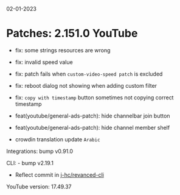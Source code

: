02-01-2023

Patches: 2.151.0
 YouTube
==
- fix: some strings resources are wrong
- fix: invalid speed value
- fix: patch fails when `custom-video-speed patch` is excluded
- fix: reboot dialog not showing when adding custom filter
- fix: `copy with timestamp` button sometimes not copying correct timestamp
- feat(youtube/general-ads-patch): hide channelbar join button
- feat(youtube/general-ads-patch): hide channel member shelf

- crowdin translation update
`Arabic`

Integrations:  bump v0.91.0

CLI:  - bump v2.19.1
- Reflect commit in [j-hc/revanced-cli](https://github.com/j-hc/revanced-cli)

YouTube version: 17.49.37
